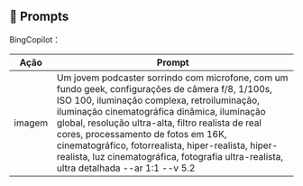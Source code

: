 ## 🧠 Prompts


BingCopilot：

|   Ação   | Prompt                                                                                                                                                                                                                                                                                                                                                                                                                                         |
| :------: | ---------------------------------------------------------------------------------------------------------------------------------------------------------------------------------------------------------------------------------------------------------------------------------------------------------------------------------------------------------------------------------------------------------------------------------------------- |
|  imagem  | Um jovem podcaster sorrindo com microfone, com um fundo geek, configurações de câmera f/8, 1/100s, ISO 100, iluminação complexa, retroiluminação, iluminação cinematográfica dinâmica, iluminação global, resolução ultra-alta, filtro realista de real cores, processamento de fotos em 16K, cinematográfico, fotorrealista, hiper-realista, hiper-realista, luz cinematográfica, fotografia ultra-realista, ultra detalhada --ar 1:1 --v 5.2 |
